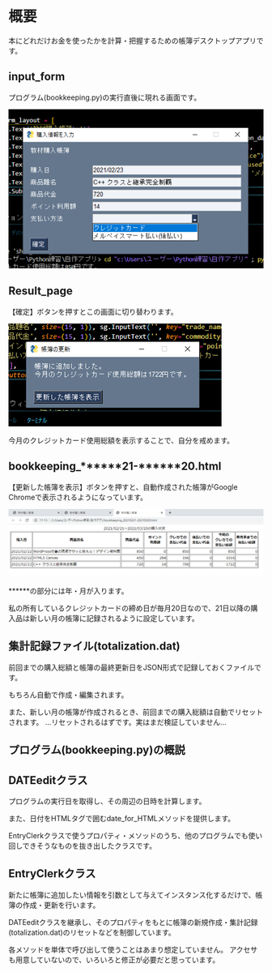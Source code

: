 # 概要

本にどれだけお金を使ったかを計算・把握するための帳簿デスクトップアプリです。

## input_form

プログラム(bookkeeping.py)の実行直後に現れる画面です。

![input_form](png/input_form.png)

## Result_page

【確定】ボタンを押すとこの画面に切り替わります。

![result_page](png/result_page.png)

今月のクレジットカード使用総額を表示することで、自分を戒めます。

## bookkeeping_******21-******20.html

【更新した帳簿を表示】ボタンを押すと、自動作成された帳簿がGoogle Chromeで表示されるようになっています。

![bookkeeping](png/bookkeeping.png)

******の部分には年・月が入ります。

私の所有しているクレジットカードの締め日が毎月20日なので、21日以降の購入品は新しい月の帳簿に記録されるように設定しています。

## 集計記録ファイル(totalization.dat)

前回までの購入総額と帳簿の最終更新日をJSON形式で記録しておくファイルです。

もちろん自動で作成・編集されます。

また、新しい月の帳簿が作成されるとき、前回までの購入総額は自動でリセットされます。
…リセットされるはずです。実はまだ検証していません…

## プログラム(bookkeeping.py)の概説

## DATEeditクラス

プログラムの実行日を取得し、その周辺の日時を計算します。

また、日付をHTMLタグで囲むdate_for_HTMLメソッドを提供します。

EntryClerkクラスで使うプロパティ・メソッドのうち、他のプログラムでも使い回しできそうなものを抜き出したクラスです。

## EntryClerkクラス

新たに帳簿に追加したい情報を引数として与えてインスタンス化するだけで、帳簿の作成・更新を行います。

DATEeditクラスを継承し、そのプロパティをもとに帳簿の新規作成・集計記録(totalization.dat)のリセットなどを制御しています。

各メソッドを単体で呼び出して使うことはあまり想定していません。
アクセサも用意していないので、いろいろと修正が必要だと思っています。

